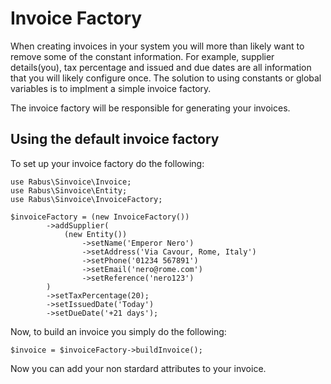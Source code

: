 # Invoice Factory 

When creating invoices in your system you will more than likely want to remove some of the constant information. For example, supplier details(you), tax percentage and issued and due dates are all information that you will likely configure once. The solution to using constants or global variables is to implment a simple invoice factory. 

The invoice factory will be responsible for generating your invoices.

## Using the default invoice factory

To set up your invoice factory do the following:

```
use Rabus\Sinvoice\Invoice;
use Rabus\Sinvoice\Entity;
use Rabus\Sinvoice\InvoiceFactory;

$invoiceFactory = (new InvoiceFactory())
        ->addSupplier(
            (new Entity())
                ->setName('Emperor Nero')
                ->setAddress('Via Cavour, Rome, Italy')
                ->setPhone('01234 567891')
                ->setEmail('nero@rome.com')
                ->setReference('nero123')
        )
        ->setTaxPercentage(20);
        ->setIssuedDate('Today')
        ->setDueDate('+21 days');
```

Now, to build an invoice you simply do the following:
```
$invoice = $invoiceFactory->buildInvoice();

```

Now you can add your non stardard attributes to your invoice.

